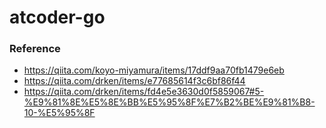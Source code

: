 # atcoder-go

### Reference

- https://qiita.com/koyo-miyamura/items/17ddf9aa70fb1479e6eb
- https://qiita.com/drken/items/e77685614f3c6bf86f44
- https://qiita.com/drken/items/fd4e5e3630d0f5859067#5-%E9%81%8E%E5%8E%BB%E5%95%8F%E7%B2%BE%E9%81%B8-10-%E5%95%8F